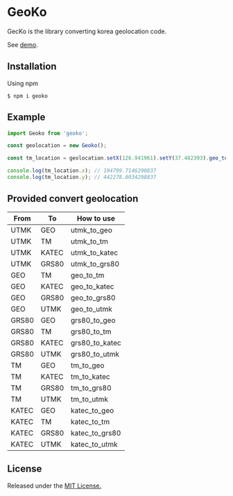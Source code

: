# GeoKo

GecKo is the library converting korea geolocation code.

See [demo](https://uzihoon.github.io/GeoKo/).

## Installation

Using npm

```shell
$ npm i geoko
```

## Example

```typescript
import Geoko from 'geoko';

const geolocation = new Geoko();

const tm_location = geolocation.setX(126.941961).setY(37.482393).geo_to_tm();

console.log(tm_location.x); // 194799.7146290837
console.log(tm_location.y); // 442278.8034298837
```

## Provided convert geolocation

| From  | To    | How to use     |
| ----- | ----- | -------------- |
| UTMK  | GEO   | utmk_to_geo    |
| UTMK  | TM    | utmk_to_tm     |
| UTMK  | KATEC | utmk_to_katec  |
| UTMK  | GRS80 | utmk_to_grs80  |
| GEO   | TM    | geo_to_tm      |
| GEO   | KATEC | geo_to_katec   |
| GEO   | GRS80 | geo_to_grs80   |
| GEO   | UTMK  | geo_to_utmk    |
| GRS80 | GEO   | grs80_to_geo   |
| GRS80 | TM    | grs80_to_tm    |
| GRS80 | KATEC | grs80_to_katec |
| GRS80 | UTMK  | grs80_to_utmk  |
| TM    | GEO   | tm_to_geo      |
| TM    | KATEC | tm_to_katec    |
| TM    | GRS80 | tm_to_grs80    |
| TM    | UTMK  | tm_to_utmk     |
| KATEC | GEO   | katec_to_geo   |
| KATEC | TM    | katec_to_tm    |
| KATEC | GRS80 | katec_to_grs80 |
| KATEC | UTMK  | katec_to_utmk  |

## License

Released under the [MIT License.](https://github.com/Uzihoon/GeoKo/blob/master/LICENSE)
